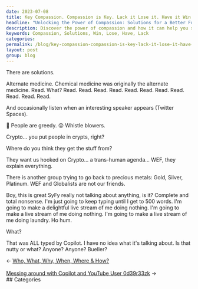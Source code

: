 ```yaml
---
date: 2023-07-08
title: Key Compassion. Compassion is Key. Lack it Lose it. Have it Win it.
headline: "Unlocking the Power of Compassion: Solutions for a Better Future."
description: Discover the power of compassion and how it can help you succeed in life. Join us on Sat Jul 08, 2023 to explore the solutions that can help you find success.
keywords: Compassion, Solutions, Win, Lose, Have, Lack
categories: 
permalink: /blog/key-compassion-compassion-is-key-lack-it-lose-it-have-it-win-it/
layout: post
group: blog
---
```



There are solutions.

Alternate medicine. Chemical medicine was originally the alternate medicine.
Read. What? Read. Read. Read. Read. Read. Read. Read. Read. Read. Read. Read.

And occasionally listen when an interesting speaker appears (Twitter Spaces).

🤣 People are greedy.
😲 Whistle blowers.

Crypto... you put people in crypts, right?

Where do you think they get the stuff from?

They want us hooked on Crypto... a trans-human agenda... WEF, they explain
everything.

There is another group trying to go back to precious metals: Gold, Silver,
Platinum. WEF and Globalists are not our friends.

Boy, this is great SyFy really not talking about anything, is it? Complete and
total nonsense. I'm just going to keep typing until I get to 500 words. I'm
going to make a delightful live stream of me doing nothing. I'm going to make a
live stream of me doing nothing. I'm going to make a live stream of me doing
laundry. Ho hum. 

What?

That was ALL typed by Copilot. I have no idea what it's talking about. Is that
nutty or what? Anyone? Anyone? Bueller?



















<div class="arrow-links"><div class="post-nav-prev"><span class="arrow">&larr;&nbsp;</span><a href="/blog/who-what-why-when-where-how/">Who, What, Why, When, Where & How?</a></div> &nbsp; <div class="post-nav-next"><a href="/blog/messing-around-with-copilot-and-youtube-user-0d39r33zk/">Messing around with Copilot and YouTube User 0d39r33zk</a><span class="arrow">&nbsp;&rarr;</span></div></div>
## Categories

<ul></ul>